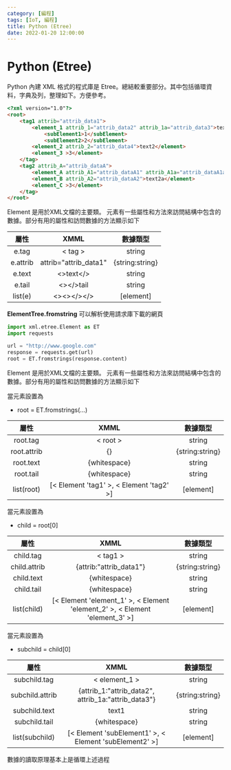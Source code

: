 ```yaml
---
category: [編程]
tags: [IoT, 編程]
title: Python (Etree)
date: 2022-01-20 12:00:00
---
```


<style>
    table {
        width: 100%;
    }
</style>

# Python (Etree)

Python 內建 XML 格式的程式庫是 Etree。總結較重要部分。其中包括循環資料，字典及列，整理如下。方便參考。

```html
<?xml version="1.0"?>
<root>
    <tag1 attrib="attrib_data1">
        <element_1 attrib_1="attrib_data2" attrib_1a="attrib_data3">text1</element>
            <subElement1>1</subElement>
            <subElement2>2</subElement>
        <element_2 attrib_2="attrib_data4">text2</element>
        <element_3 >3</element>
    </tag>
    <tag2 attrib_A="attrib_dataA">
        <element_A attrib_A1="attrib_dataA1" attrib_A1a="attrib_dataA1a">text1a</element>
        <element_B attrib_A2="attrib_dataA2">text2a</element>
        <element_C >3</element>
    </tag>
</root>
```
Element 是用於XML文檔的主要類。
元素有一些屬性和方法來訪問結構中包含的數據。部分有用的屬性和訪問數據的方法顯示如下

|屬性|XMML|數據類型|
|:---:|:---:|:---:|
|e.tag|< tag >|string|
|e.attrib|attrib="attrib_data1"|{string:string}|
|e.text|<>text</>|string|
|e.tail|<></>tail|string|
|list(e)|<><></></>|[element]|


**ElementTree.fromstring** 可以解析使用請求庫下載的網頁

```python
import xml.etree.Element as ET
import requests

url = "http://www.google.com"
response = requests.get(url)
root = ET.fromstrings(response.content)

```
Element 是用於XML文檔的主要類。
元素有一些屬性和方法來訪問結構中包含的數據。部分有用的屬性和訪問數據的方法顯示如下

當元素設置為
 - root = ET.fromstrings(...)

|屬性|XMML|數據類型|
|:---:|:---:|:---:|
|root.tag|< root >|string|
|root.attrib|{}|{string:string}|
|root.text|{whitespace}|string|
|root.tail|{whitespace}|string|
|list(root)|[< Element 'tag1' >, < Element 'tag2' >] |[element]|

當元素設置為
 - child = root[0]

|屬性|XMML|數據類型|
|:---:|:---:|:---:|
|child.tag|< tag1 >|string|
|child.attrib|{attrib:"attrib_data1"}|{string:string}|
|child.text|{whitespace}|string|
|child.tail|{whitespace}|string|
|list(child)|[< Element 'element_1' >, < Element 'element_2' >, < Element 'element_3' >] |[element]|

當元素設置為
 - subchild = child[0]

|屬性|XMML|數據類型|
|:---:|:---:|:---:|
|subchild.tag|< element_1 >|string|
|subchild.attrib|{attrib_1:"attrib_data2", attrib_1a:"attrib_data3"}|{string:string}|
|subchild.text|text1|string|
|subchild.tail|{whitespace}|string|
|list(subchild)|[< Element 'subElement1' >, < Element 'subElement2' >] |[element]|

數據的讀取原理基本上是循環上述過程

